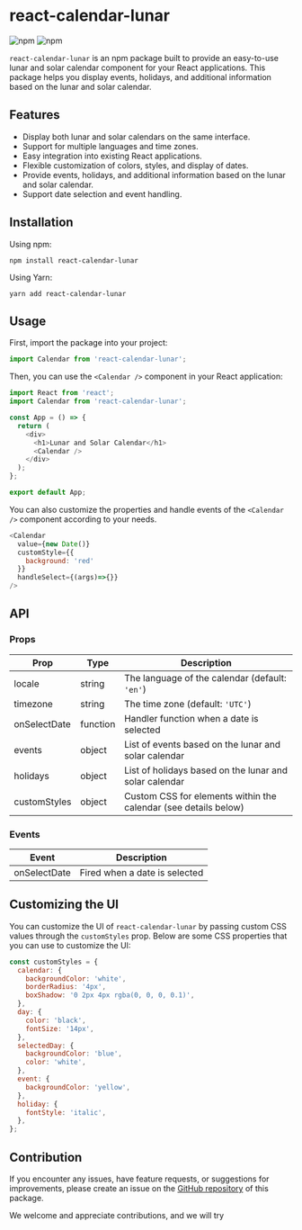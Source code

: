 # react-calendar-lunar

![npm](https://img.shields.io/npm/v/react-calendar-lunar?color=blue)
![npm](https://img.shields.io/npm/dw/react-calendar-lunar)

`react-calendar-lunar` is an npm package built to provide an easy-to-use lunar and solar calendar component for your React applications. This package helps you display events, holidays, and additional information based on the lunar and solar calendar.

## Features

- Display both lunar and solar calendars on the same interface.
- Support for multiple languages and time zones.
- Easy integration into existing React applications.
- Flexible customization of colors, styles, and display of dates.
- Provide events, holidays, and additional information based on the lunar and solar calendar.
- Support date selection and event handling.

## Installation

Using npm:

```
npm install react-calendar-lunar
```

Using Yarn:

```
yarn add react-calendar-lunar
```

## Usage

First, import the package into your project:

```javascript
import Calendar from 'react-calendar-lunar';
```

Then, you can use the `<Calendar />` component in your React application:

```javascript
import React from 'react';
import Calendar from 'react-calendar-lunar';

const App = () => {
  return (
    <div>
      <h1>Lunar and Solar Calendar</h1>
      <Calendar />
    </div>
  );
};

export default App;
```

You can also customize the properties and handle events of the `<Calendar />` component according to your needs.

```javascript
<Calendar
  value={new Date()}
  customStyle={{
    background: 'red'
  }}
  handleSelect={(args)=>{}}
/>
```

## API

### Props

| Prop          | Type        | Description                                                   |
| ------------- | ----------- | ------------------------------------------------------------- |
| locale        | string      | The language of the calendar (default: `'en'`)                |
| timezone      | string      | The time zone (default: `'UTC'`)                              |
| onSelectDate  | function    | Handler function when a date is selected                      |
| events        | object      | List of events based on the lunar and solar calendar           |
| holidays      | object      | List of holidays based on the lunar and solar calendar         |
| customStyles  | object      | Custom CSS for elements within the calendar (see details below)|

### Events

| Event          | Description                                                  |
| -------------- | ------------------------------------------------------------ |
| onSelectDate   | Fired when a date is selected                                 |

## Customizing the UI

You can customize the UI of `react-calendar-lunar` by passing custom CSS values through the `customStyles` prop. Below are some CSS properties that you can use to customize the UI:

```javascript
const customStyles = {
  calendar: {
    backgroundColor: 'white',
    borderRadius: '4px',
    boxShadow: '0 2px 4px rgba(0, 0, 0, 0.1)',
  },
  day: {
    color: 'black',
    fontSize: '14px',
  },
  selectedDay: {
    backgroundColor: 'blue',
    color: 'white',
  },
  event: {
    backgroundColor: 'yellow',
  },
  holiday: {
    fontStyle: 'italic',
  },
};
```

## Contribution

If you encounter any issues, have feature requests, or suggestions for improvements, please create an issue on the [GitHub repository](https://github.com/huyneeee/react-calendar-lunar.git) of this package.

We welcome and appreciate contributions, and we will try